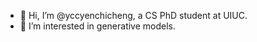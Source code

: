 - 👋 Hi, I’m @yccyenchicheng, a CS PhD student at UIUC.
- 👀 I’m interested in generative models.
<!-- - 🌱 I’m currently learning ...
- 💞️ I’m looking to collaborate on ...
- 📫 How to reach me ... -->

<!---
yccyenchicheng/yccyenchicheng is a ✨ special ✨ repository because its `README.md` (this file) appears on your GitHub profile.
You can click the Preview link to take a look at your changes.
--->
